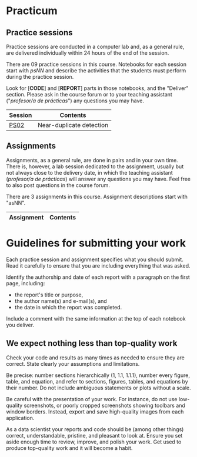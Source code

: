 # Practicum

## Practice sessions

Practice sessions are conducted in a computer lab and, as a general rule, are delivered individually within 24 hours of the end of the session.

There are 09 practice sessions in this course. Notebooks for each session start with *psNN* and describe the activities that the students must perform during the practice session.

Look for [**CODE**] and [**REPORT**] parts in those notebooks, and the "Deliver" section. Please ask in the course forum or to your teaching assistant ("*profesor/a de prácticas*") any questions you may have.

| Session                                             | Contents |
|-----------------------------------------------------|----------|
| [PS02](ps02_near_duplicates.ipynb)                  | Near-duplicate detection |

## Assignments

Assignments, as a general rule, are done in pairs and in your own time. There is, however, a lab session dedicated to the assignment, usually but not always close to the delivery date, in which the teaching assistant (*profesor/a de prácticas*) will answer any questions you may have. Feel free to also post questions in the course forum.

There are 3 assignments in this course. Assignment descriptions start with "asNN".

| Assignment                           | Contents |
|--------------------------------------|----------|

# Guidelines for submitting your work

Each practice session and assignment specifies what you should submit. Read it carefully to ensure that you are including everything that was asked.

Identify the authorship and date of each report with a paragraph on the first page, including:

* the report's title or purpose,
* the author name(s) and e-mail(s), and
* the date in which the report was completed.

Include a comment with the same information at the top of each notebook you deliver.

## We expect nothing less than top-quality work

Check your code and results as many times as needed to ensure they are correct. State clearly your assumptions and limitations.

Be precise: number sections hierarchically (1, 1.1, 1.1.1), number every figure, table, and equation, and refer to sections, figures, tables, and equations by their number. Do not include ambiguous statements or plots without a scale.

Be careful with the presentation of your work. For instance, do not use low-quality screenshots, or poorly cropped screenshots showing toolbars and window borders. Instead, export and save high-quality images from each application.

As a data scientist your reports and code should be (among other things) correct, understandable, pristine, and pleasant to look at. Ensure you set aside enough time to review, improve, and polish your work. Get used to produce top-quality work and it will become a habit.

